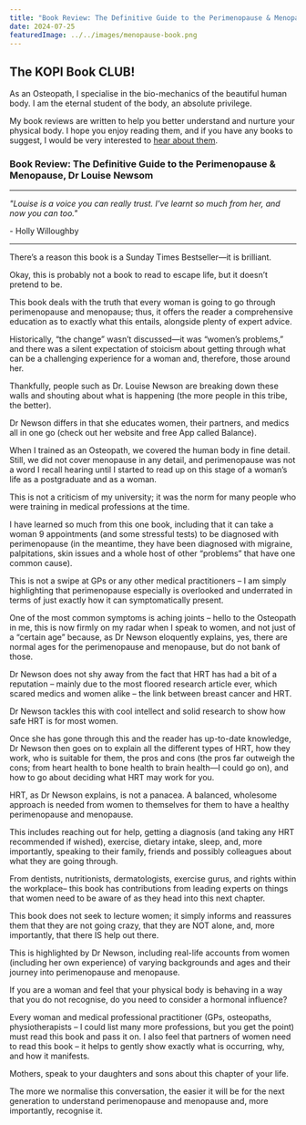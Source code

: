 ```yaml
---
title: "Book Review: The Definitive Guide to the Perimenopause & Menopause"
date: 2024-07-25
featuredImage: ../../images/menopause-book.png
---
```


## The KOPI Book CLUB!

As an Osteopath, I specialise in the bio-mechanics of the beautiful human body. I am the eternal student of the body, an absolute privilege.

My book reviews are written to help you better understand and nurture your physical body. I hope you enjoy reading them, and if you have any books to suggest, I would be very interested to [hear about them](mailto:info@kibworthosteopaths.co.uk).

### Book Review: The Definitive Guide to the Perimenopause & Menopause, Dr Louise Newsom

---

*"Louise is a voice you can really trust. I've learnt so much from her, and now you can too."*

\- Holly Willoughby

---

There’s a reason this book is a Sunday Times Bestseller—it is brilliant.

Okay, this is probably not a book to read to escape life, but it doesn’t pretend to be.

This book deals with the truth that every woman is going to go through perimenopause and menopause; thus, it offers the reader a comprehensive education as to exactly what this entails, alongside plenty of expert advice.

Historically, “the change” wasn’t discussed—it was “women’s problems,” and there was a silent expectation of stoicism about getting through what can be a challenging experience for a woman and, therefore, those around her.

Thankfully, people such as Dr. Louise Newson are breaking down these walls and shouting about what is happening (the more people in this tribe, the better).

Dr Newson differs in that she educates women, their partners, and medics all in one go (check out her website and free App called Balance).

When I trained as an Osteopath, we covered the human body in fine detail. Still, we did not cover menopause in any detail, and perimenopause was not a word I recall hearing until I started to read up on this stage of a woman’s life as a postgraduate and as a woman.

This is not a criticism of my university; it was the norm for many people who were training in medical professions at the time.

I have learned so much from this one book, including that it can take a woman 9 appointments (and some stressful tests) to be diagnosed with perimenopause (in the meantime, they have been diagnosed with migraine, palpitations, skin issues and a whole host of other “problems” that have one common cause).

This is not a swipe at GPs or any other medical practitioners – I am simply highlighting that perimenopause especially is overlooked and underrated in terms of just exactly how it can symptomatically present.

One of the most common symptoms is aching joints – hello to the Osteopath in me, this is now firmly on my radar when I speak to women, and not just of a “certain age” because, as Dr Newson eloquently explains, yes, there are normal ages for the perimenopause and menopause, but do not bank of those.

Dr Newson does not shy away from the fact that HRT has had a bit of a reputation – mainly due to the most floored research article ever, which scared medics and women alike – the link between breast cancer and HRT.

Dr Newson tackles this with cool intellect and solid research to show how safe HRT is for most women.

Once she has gone through this and the reader has up-to-date knowledge, Dr Newson then goes on to explain all the different types of HRT, how they work, who is suitable for them, the pros and cons (the pros far outweigh the cons; from heart health to bone health to brain health—I could go on), and how to go about deciding what HRT may work for you.

HRT, as Dr Newson explains, is not a panacea. A balanced, wholesome approach is needed from women to themselves for them to have a healthy perimenopause and menopause.

This includes reaching out for help, getting a diagnosis (and taking any HRT recommended if wished), exercise, dietary intake, sleep, and, more importantly, speaking to their family, friends and possibly colleagues about what they are going through.

From dentists, nutritionists, dermatologists, exercise gurus, and rights within the workplace– this book has contributions from leading experts on things that women need to be aware of as they head into this next chapter.

This book does not seek to lecture women; it simply informs and reassures them that they are not going crazy, that they are NOT alone, and, more importantly, that there IS help out there.

This is highlighted by Dr Newson, including real-life accounts from women (including her own experience) of varying backgrounds and ages and their journey into perimenopause and menopause.

If you are a woman and feel that your physical body is behaving in a way that you do not recognise, do you need to consider a hormonal influence?

Every woman and medical professional practitioner (GPs, osteopaths, physiotherapists – I could list many more professions, but you get the point) must read this book and pass it on. I also feel that partners of women need to read this book – it helps to gently show exactly what is occurring, why, and how it manifests.

Mothers, speak to your daughters and sons about this chapter of your life.

The more we normalise this conversation, the easier it will be for the next generation to understand perimenopause and menopause and, more importantly, recognise it.